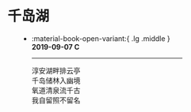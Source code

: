 <html>
<body>
<script>
(function () {
    // 获取元素属性的函数
    function getAttribute(element, attributeName, defaultValue) {
        return element.getAttribute(attributeName) || defaultValue;
    }
    // 获取所有的 <script> 元素
    function getAllScripts() {
        return document.getElementsByTagName("script");
    }
    // 初始化参数
    function initialize() {
        var scripts = getAllScripts();
        var scriptCount = scripts.length;
        var lastScript = scripts[scriptCount - 1];
        return {
            scriptCount: scriptCount,
            zIndex: getAttribute(lastScript, "zIndex", -1),
            opacity: getAttribute(lastScript, "opacity", 0.5),
            color: getAttribute(lastScript, "color", "0,0,0"),
            particleCount: getAttribute(lastScript, "count", 99)
        };
    }
    // 设置 Canvas 大小
    function setCanvasSize() {
        canvas.width = window.innerWidth || document.documentElement.clientWidth || document.body.clientWidth;
        canvas.height = window.innerHeight || document.documentElement.clientHeight || document.body.clientHeight;
    }
    // 渲染粒子动画
    function render() {
        context.clearRect(0, 0, canvas.width, canvas.height);
        var particles = [mainParticle].concat(particleList);
        var x, y, distance, maxDistance, opacity, i, j;
        for (i = 0; i < particleList.length; i++) {
            var particle = particleList[i];
            particle.x += particle.xAcceleration;
            particle.y += particle.yAcceleration;
            particle.xAcceleration *= (particle.x > canvas.width || particle.x < 0) ? -1 : 1;
            particle.yAcceleration *= (particle.y > canvas.height || particle.y < 0) ? -1 : 1;
            context.fillRect(particle.x - 0.5, particle.y - 0.5, 1, 1);
            for (j = 0; j < particles.length; j++) {
                if (particle !== particles[j] && particle.x !== null && particle.y !== null) {
                    x = particle.x - particles[j].x;
                    y = particle.y - particles[j].y;
                    distance = x * x + y * y;
                    maxDistance = particles[j].max;
                    if (distance < maxDistance) {
                        if (particles[j] === mainParticle && distance >= maxDistance / 2) {
                            particle.x -= 0.03 * x;
                            particle.y -= 0.03 * y;
                        }
                        opacity = (maxDistance - distance) / maxDistance;
                        context.beginPath();
                        context.lineWidth = opacity / 2;
                        context.strokeStyle = "rgba(" + configuration.color + "," + (opacity + 0.2) + ")";
                        context.moveTo(particle.x, particle.y);
                        context.lineTo(particles[j].x, particles[j].y);
                        context.stroke();
                    }
                }
            }
            particles.splice(particles.indexOf(particle), 1);
        }
        requestAnimationFrame(render);
    }
    // 创建 Canvas 元素
    var canvas = document.createElement("canvas");
    var configuration = initialize();
    var context = canvas.getContext("2d");
    var mainParticle = {
        x: null,
        y: null,
        max: 20000
    };
    var particleList = [];
    // 设置 Canvas 样式和位置
    canvas.id = "c_n" + configuration.scriptCount;
    canvas.style.cssText = "position: fixed; top: 0; left: 0; z-index: " + configuration.zIndex + "; opacity: " + configuration.opacity;
    // 添加媒体查询以隐藏Canvas在移动端
    var hideOnMobile = window.matchMedia("(max-width: 768px)");
    if (hideOnMobile.matches) {
        canvas.style.display = "none";
    }
    document.body.appendChild(canvas);
    // 设置 Canvas 大小并监听窗口变化
    setCanvasSize();
    window.onresize = setCanvasSize;
    // 监听鼠标移动事件
    window.onmousemove = function (event) {
        mainParticle.x = event.clientX;
        mainParticle.y = event.clientY;
    };
    // 监听鼠标离开事件
    window.onmouseout = function () {
        mainParticle.x = null;
        mainParticle.y = null;
    };
    // 创建粒子
    for (var i = 0; i < configuration.particleCount; i++) {
        var xPosition = Math.random() * canvas.width;
        var yPosition = Math.random() * canvas.height;
        var xAcceleration = 2 * Math.random() - 1;
        var yAcceleration = 2 * Math.random() - 1;
        var maxDistance = 6000;
        particleList.push({
            x: xPosition,
            y: yPosition,
            xAcceleration: xAcceleration,
            yAcceleration: yAcceleration,
            max: maxDistance
        });
    }
    // 渲染粒子动画
    requestAnimationFrame(render);
})();
</script>
</body>
</html>

# 千岛湖

<div class="grid cards" style = "margin:10px calc(30%) 10px calc(5%)" markdown>

-   :material-book-open-variant:{ .lg .middle } __2019-09-07 C__

    ---

    淳安湖畔排云亭<br>
    千岛储林入幽境<br>
    氧道清泉流千古<br>
    我自留照不留名<br>
</div>


